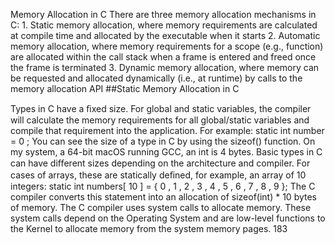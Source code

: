 Memory Allocation in C There are three memory allocation mechanisms in C: 1. Static memory allocation, where memory requirements are calculated at compile time and allocated by the executable when it starts 2. Automatic memory allocation, where memory requirements for a scope (e.g., function) are allocated within the call stack when a frame is entered and freed once the frame is terminated 3. Dynamic memory allocation, where memory can be requested and allocated dynamically (i.e., at runtime) by calls to the memory allocation API 
##Static Memory Allocation in C 

 Types in C have a ﬁxed size. For global and static variables, the compiler will calculate the memory requirements for all global/static variables and compile that requirement into the application. For example: static int  number =  0 ; You can see the size of a type in C by using the  sizeof()  function. On my system, a 64-bit macOS running GCC, an  int  is 4 bytes. Basic types in C can have diﬀerent sizes depending on the architecture and compiler. For cases of arrays, these are statically deﬁned, for example, an array of 10 integers: static int  numbers[ 10 ] = { 0 , 1 , 2 , 3 , 4 , 5 , 6 , 7 , 8 , 9 }; The C compiler converts this statement into an allocation of sizeof(int) * 10  bytes of memory. The C compiler uses system calls to allocate memory. These system calls depend on the Operating System and are low-level functions to the Kernel to allocate memory from the system memory pages. 183